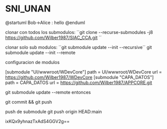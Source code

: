# SNI_UNAN
@startuml
Bob->Alice : hello
@enduml


clonar con todos los submodulos: 
´´git clone --recurse-submodules -j8 https://github.com/Wilber1987/SIAC_CCA.git ´´

clonar solo sub modulos:
´´git submodule update --init --recursive´´
git submodule update --init --remote


configuracion de modulos

[submodule "UI/wwwroot/WDevCore"]
	path = UI/wwwroot/WDevCore
	url = https://github.com/Wilber1987/WDevCore
[submodule "CAPA_DATOS"]
	path = CAPA_DATOS
	url = https://github.com/Wilber1987/APPCORE.git


git submodule update --remote
entonces

git commit && git push


push de submodule
git push origin HEAD:main

ixKQx9yhnazTxAdS4GGV2g==

